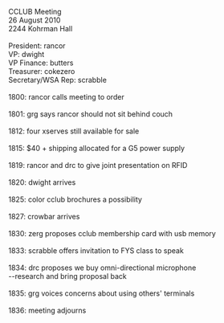 CCLUB Meeting<br />
26 August 2010<br />
2244 Kohrman Hall<br />
<br />
President: rancor<br />
VP: dwight<br />
VP Finance: butters<br />
Treasurer: cokezero<br />
Secretary/WSA Rep: scrabble<br />
<br />
1800: rancor calls meeting to order<br />
<br />
1801: grg says rancor should not sit behind couch<br />
<br />
1812: four xserves still available for sale<br />
<br />
1815: $40 + shipping allocated for a G5 power supply<br />
<br />
1819: rancor and drc to give joint presentation on RFID<br />
<br />
1820: dwight arrives<br />
<br />
1825: color cclub brochures a possibility<br />
<br />
1827: crowbar arrives<br />
<br />
1830: zerg proposes cclub membership card with usb memory<br />
<br />
1833: scrabble offers invitation to FYS class to speak<br />
<br />
1834: drc proposes we buy omni-directional microphone<br />
      --research and bring proposal back<br />
<br />
1835: grg voices concerns about using others' terminals<br />
<br />
1836: meeting adjourns<br />
<br />
